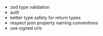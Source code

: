 - zod type validation
- auth
- better type safety for return types
- respect json property naming conventions
- use signed urls